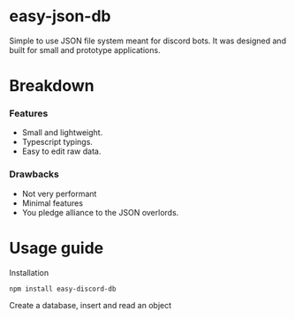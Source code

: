 # easy-json-db

Simple to use JSON file system meant for discord bots. It was designed and built for small and prototype applications.

# Breakdown

### Features

- Small and lightweight.
- Typescript typings.
- Easy to edit raw data.

### Drawbacks

- Not very performant
- Minimal features
- You pledge alliance to the JSON overlords.

# Usage guide

Installation

```
npm install easy-discord-db
```

Create a database, insert and read an object

```

```
